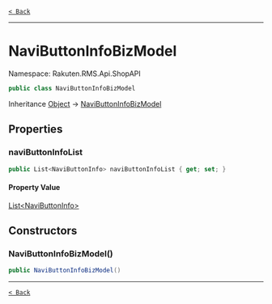 [`< Back`](./)

---

# NaviButtonInfoBizModel

Namespace: Rakuten.RMS.Api.ShopAPI

```csharp
public class NaviButtonInfoBizModel
```

Inheritance [Object](https://docs.microsoft.com/en-us/dotnet/api/system.object) → [NaviButtonInfoBizModel](./rakuten.rms.api.shopapi.navibuttoninfobizmodel)

## Properties

### **naviButtonInfoList**

```csharp
public List<NaviButtonInfo> naviButtonInfoList { get; set; }
```

#### Property Value

[List&lt;NaviButtonInfo&gt;](https://docs.microsoft.com/en-us/dotnet/api/system.collections.generic.list-1)<br>

## Constructors

### **NaviButtonInfoBizModel()**

```csharp
public NaviButtonInfoBizModel()
```

---

[`< Back`](./)
